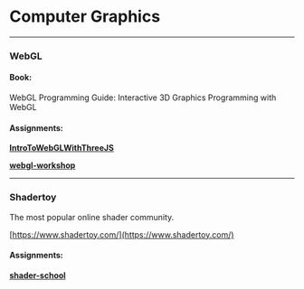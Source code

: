 # Computer Graphics

---

### WebGL

#### Book:

WebGL Programming Guide: Interactive 3D Graphics Programming with WebGL

#### Assignments:

[**IntroToWebGLWithThreeJS**](https://github.com/alexmackey/IntroToWebGLWithThreeJS)

[**webgl-workshop**](https://github.com/stackgl/webgl-workshop)

---

### Shadertoy

The most popular online shader community.

[https://www.shadertoy.com/](https://www.shadertoy.com/)

#### Assignments:

[**shader-school**](https://github.com/stackgl/shader-school)

